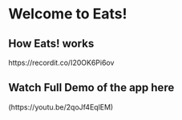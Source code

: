 <h1> Welcome to Eats! </h1>

<h2> How Eats! works </h2>
<!-- <img src="https://recordit.co/I20OK6Pi6o.gif" width=1400><br> -->
https://recordit.co/I20OK6Pi6ov

<h2> Watch Full Demo of the app here </h2>
(https://youtu.be/2qoJf4EqlEM)
